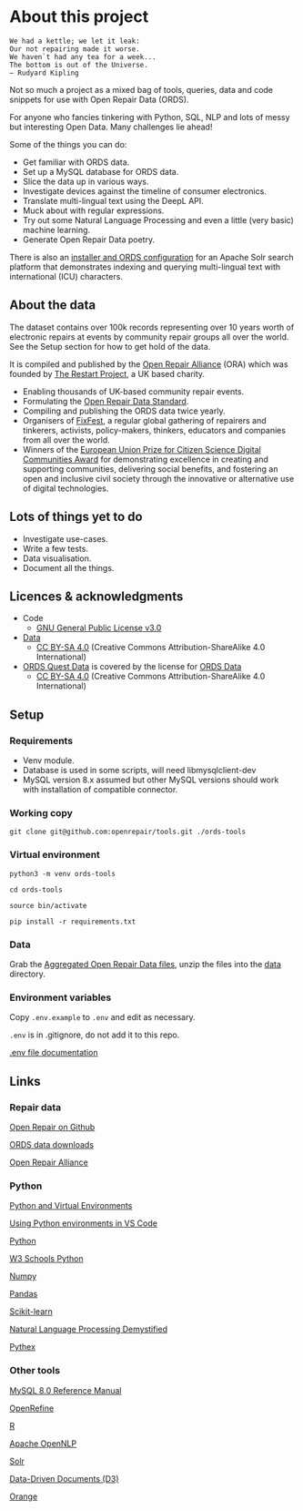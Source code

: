 # About this project

```
We had a kettle; we let it leak:
Our not repairing made it worse.
We haven`t had any tea for a week...
The bottom is out of the Universe.
― Rudyard Kipling
```

Not so much a project as a mixed bag of tools, queries, data and code snippets for use with Open Repair Data (ORDS).

For anyone who fancies tinkering with Python, SQL, NLP and lots of messy but interesting Open Data. Many challenges lie ahead!

Some of the things you can do:

* Get familiar with ORDS data.
* Set up a MySQL database for ORDS data.
* Slice the data up in various ways.
* Investigate devices against the timeline of consumer electronics.
* Translate multi-lingual text using the DeepL API.
* Muck about with regular expressions.
* Try out some Natural Language Processing and even a little (very basic) machine learning.
* Generate Open Repair Data poetry.

There is also an [installer and ORDS configuration](solr/README.md) for an Apache Solr search platform that demonstrates indexing and querying multi-lingual text with international (ICU) characters.

## About the data

The dataset contains over 100k records representing over 10 years worth of electronic repairs at events by community repair groups all over the world. See the Setup section for how to get hold of the data.

It is compiled and published by the [Open Repair Alliance](https://openrepair.org/) (ORA) which was founded by [The Restart Project](https://therestartproject.org/), a UK based charity.

* Enabling thousands of UK-based community repair events.
* Formulating the [Open Repair Data Standard](https://openrepair.org/open-data/open-standard/).
* Compiling and publishing the ORDS data twice yearly.
* Organisers of [FixFest](https://fixfest.therestartproject.org/), a regular global gathering of repairers and tinkerers, activists, policy-makers, thinkers, educators and companies from all over the world.
* Winners of the [European Union Prize for Citizen Science Digital Communities Award](https://ars.electronica.art/citizenscience/en/the-restart-project-the-right-to-repair-and-reuse-your-electronics/) for demonstrating excellence in creating and supporting communities, delivering social benefits, and fostering an open and inclusive civil society through the innovative or alternative use of digital technologies.

## Lots of things yet to do

* Investigate use-cases.
* Write a few tests.
* Data visualisation.
* Document all the things.

## Licences & acknowledgments

* Code
  * [GNU General Public License v3.0](LICENSE.txt)
* [Data](data/README.md)
  * [CC BY-SA 4.0](https://creativecommons.org/licenses/by-sa/4.0/) (Creative Commons Attribution-ShareAlike 4.0 International)
* [ORDS Quest Data](https://github.com/openrepair/data) is covered by the license for [ORDS Data](https://openrepair.org/open-data/downloads/)
  * [CC BY-SA 4.0](https://creativecommons.org/licenses/by-sa/4.0/) (Creative Commons Attribution-ShareAlike 4.0 International)

## Setup

### Requirements

* Venv module.
* Database is used in some scripts, will need libmysqlclient-dev
* MySQL version 8.x assumed but other MySQL versions should work with installation of compatible connector.

### Working copy

```git clone git@github.com:openrepair/tools.git ./ords-tools```

### Virtual environment

```python3 -m venv ords-tools```

```cd ords-tools```

```source bin/activate```

```pip install -r requirements.txt```

### Data

Grab the [Aggregated Open Repair Data files](https://openrepair.org/open-data/downloads/), unzip the files into the [data](./dat) directory.

### Environment variables

Copy ```.env.example``` to ```.env``` and edit as necessary.

```.env``` is in .gitignore, do not add it to this repo.

[.env file documentation](https://saurabh-kumar.com/python-dotenv/#file-format)

## Links

### Repair data

[Open Repair on Github](https://github.com/openrepair/data/tree/master)

[ORDS data downloads](https://openrepair.org/open-data/downloads/)

[Open Repair Alliance](https://openrepair.org/)

### Python

[Python and Virtual Environments](https://csguide.cs.princeton.edu/software/virtualenv#scm)

[Using Python environments in VS Code](https://code.visualstudio.com/docs/python/environments)

[Python](https://docs.python.org/)

[W3 Schools Python](https://www.w3schools.com/python/)

[Numpy](https://numpy.org/)

[Pandas](https://pandas.pydata.org/)

[Scikit-learn](https://scikit-learn.org/)

[Natural Language Processing Demystified](https://www.nlpdemystified.org/)

[Pythex](https://pythex.org/)

### Other tools

[MySQL 8.0 Reference Manual](https://dev.mysql.com/doc/refman/8.0/en/)

[OpenRefine](https://openrefine.org/)

[R](https://www.r-project.org/)

[Apache OpenNLP](https://opennlp.apache.org/)

[Solr](https://solr.apache.org/)

[Data-Driven Documents (D3)](https://d3js.org/)

[Orange](https://orangedatamining.com/)
